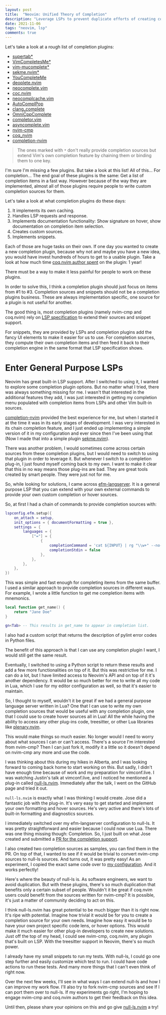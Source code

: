 ```yaml
---
layout: post
title:  "Neovim: Unified Theory of Completion"
description: "Leverage LSPs to prevent duplicate efforts of creating completion sources"
date: 2021-11-06
tags: "neovim, lsp"
comments: true
---
```


Let's take a look at a rough list of completion plugins:

- [supertab*](https://github.com/ervandew/supertab)
- [VimCompletesMe*](https://github.com/ackyshake/VimCompletesMe)
- [vim-mucomplete*](https://github.com/lifepillar/vim-mucomplete)
- [sekme.nvim*](https://github.com/Furkanzmc/sekme.nvim)
- [YouCompleteMe](https://github.com/ycm-core/YouCompleteMe)
- [deoplete.nvim](https://github.com/shougo/deoplete.nvim)
- [neocomplete.vim](https://github.com/shougo/neocomplete.vim)
- [coc.nvim](https://github.com/neoclide/coc.nvim)
- [neocomplcache.vim](https://github.com/shougo/neocomplcache.vim)
- [AutoComplPop](https://github.com/vim-scripts/AutoComplPop)
- [clang_complete](https://github.com/xavierd/clang_complete)
- [OmniCppComplete](https://github.com/vim-scripts/OmniCppComplete)
- [completor.vim](https://github.com/maralla/completor.vim)
- [asyncomplete.vim](https://github.com/prabirshrestha/asyncomplete.vim)
- [nvim-cmp](https://github.com/hrsh7th/nvim-cmp)
- [coq_nvim](https://github.com/ms-jpq/coq_nvim)
- [completion-nvim](https://github.com/nvim-lua/completion-nvim)

> The ones marked with `*` don't really provide completion sources but extend Vim's own completion
> feature by chaining them or binding them to one key.

I'm sure I'm missing a few plugins. But take a look at this list! All of this... For completion...
The end goal of these plugins is the same: Get a list of completion items in a fast way. However
because of the way they are implemented, almost all of those plugins require people to write custom
completion sources for them.

Let's take a look at what completion plugins do these days:

1. It implements its own caching.
2. Handles LSP requests and response.
3. Implements documentation functionality: Show signature on hover, show documentation on
   completion item selection.
4. Creates custom sources.
5. Implements snippets.

Each of those are huge tasks on their own. If one day you wanted to create a new completion plugin,
because why not and maybe you have a new idea, you would have invest hundreds of hours to get to a
usable plugin. Take a look at how much time [coq.nvim author
spent](https://www.reddit.com/r/neovim/comments/p4m8vt/i_spent_1_year_of_my_life_on_making_a_fast_as/)
on the plugin: 1 year!

There must be a way to make it less painful for people to work on these plugins.

In order to solve this, I think a completion plugin should just focus on items from #1 to #3.
Completion sources and snippets should not be a completion plugins business. These are always
implementation specific, one source for a plugin is not useful for another.

The good thing is, most completion plugins (namely nvim-cmp and coq.nvim) rely on [LSP
specification](https://microsoft.github.io/language-server-protocol/specifications/specification-3-17/#completionClientCapabilities)
to extend their sources and snippet support.

For snippets, they are provided by LSPs and completion plugins add the fancy UI elements to make it
easier for us to use. For completion sources, they compute their own completion items and then feed
it back to their completion engine in the same format that LSP specification shows.

# Enter General Purpose LSPs

Neovim has great built-in LSP support. After I switched to using it, I wanted to explore some
completion plugin options. But no matter what I tried, there was always something missing for me.
I wasn't that interested in the additional features they add, I was just interested in getting my
completion menu populated with completion items from LSPs and other Vim built-in sources.

[completion-nvim](https://github.com/nvim-lua/completion-nvim) provided the best experience for me,
but when I started it at the time it was in its early stages of development. I was very interested
in its chain completion feature, and I just ended up implementing a simple version of it in my
configuration and ever since then I've been using that (Now I made that into a simple plugin
[sekme.nvim](https://github.com/Furkanzmc/sekme.nvim)).

There was another problem, I would sometimes come across certain sources from these completion
plugins, but I would need to switch to using that plugin in order to leverage it. But whenever I
switch to a completion plug-in, I just found myself coming back to my own. I want to make it clear
that this in no way means those plug-ins are bad. They are great tools created by smart people.
They were just not for me.

So, while looking for solutions, I came across
[efm-langserver](https://github.com/mattn/efm-langserver). It is a general purpose LSP that you can
extend with your own external commands to provide your own custom completion or hover
sources.

So, at first I had a chain of commands to provide completion sources with:

```lua
lspconfig.efm.setup({
    on_attach = setup,
    init_options = { documentFormatting = true },
    settings = {
        languages = {
            ["="] = {
                {
                    completionCommand = 'cat ${INPUT} | rg "\\w+" --no-filename --no-column --no-line-number --only-matching | sort -u',
                    completionStdin = false
                },
            },
        },
    },
})
```

This was simple and fast enough for completing items from the same buffer. I used a similar
approach to provide completion sources in different ways. For example, I wrote a little function to
get me completion items with mnemonics.

```lua
local function get_name() {
    return "Jane Doe"
}

gn<Tab> -- This results in get_name to appear in completion list.
```

I also had a custom script that returns the description of pylint error codes in Python files.

The benefit of this approach is that I can use any completion plugin I want, I would still get the
same result.

Eventually, I switched to using a Python script to return these results and add a few more
functionalities on top of it. But this was restrictive for me. I can do a lot, but I have limited
access to Neovim's API and on top of it it's another dependency. It would be so much better for me
to write all my code in Lua, which I use for my editor configuration as well, so that it's easier
to maintain.

So, I thought to myself, wouldn't it be great if we had a general purpose language server written
in Lua? One that I can use to write my own completion sources that would be useful with any
completion plugin, one that I could use to create hover sources all in Lua! All the while having
the ability to access any other plug-ins code, treesitter, or other Lua libraries like
[plenary.nvim](https://github.com/nvim-lua/plenary.nvim).


This would make things so much easier. No longer would I need to worry about what sources I can or
can't access. There's a source I'm interested from nvim-cmp? Then I can just fork it, modify it a
little so it doesn't depend on nvim-cmp any more and use the code.

I was thinking about this during my hikes in Alberta, and I was looking forward to coming back home
to start working on this. But sadly, I didn't have enough time because of work and my preparation
for vimconf.live. I was watching Justin's talk at vimconf.live, and I noticed he mentioned a
plug-in called [null-ls.nvim](https://github.com/jose-elias-alvarez/null-ls.nvim). Immediately
after the talk, I went on the GitHub page and tried it out.

`null-ls.nvim` is exactly what I was thinking I would create. Jose did a fantastic job with the
plug-in. It's very easy to get started and implement your own formatting and hover sources. He's
very active and there's lots of built-in formatting and diagnostics sources.

I immediately switched over my efm-langserver configuration to null-ls. It was pretty
straightforward and easier because I could now use Lua. There was one thing missing though:
Completion. So, I just built on what Jose created and submitted a [PR for the completion
support](https://github.com/jose-elias-alvarez/null-ls.nvim/pull/301).

I also created two completion sources as samples, you can find them in the PR. On top of that, I
wanted to see if it would be trivial to convert nvim-cmp sources to null-ls sources. And turns out,
it was pretty easy! As an experiment, I copied the exact same code over to [my
configuration](https://github.com/Furkanzmc/dotfiles/blob/master/vim/lua/vimrc/completions/buffers.lua).
And it works perfectly!

Here's where the beauty of null-ls is. As software engineers, we want to avoid duplication. But
with these plugins, there's so much duplication that benefits only a certain subset of people.
Wouldn't it be great if coq.nvim users could benefit from the sources written for nvim-cmp? It is
possible, it's just a matter of community deciding to act on this.

I think null-ls.nvim has great potential to be much bigger than it is right now. It's ripe with
potential. Imagine how trivial it would be for you to create a completion source for your own
needs. Imagine how easy it would be to have your own project specific code lens, or hover options.
This would make it much easier for other plug-in developers to create new solutions. Just off the
top of my head, I could see nvim-cmp, coq.nvim, any plugin that's built on LSP. With the treesitter
support in Neovim, there's so much power.

I already have my small snippets to run my tests. With null-ls, I could go one step further and
easily customize which test to run. I could have code actions to run these tests. And many more
things that I can't even think of right now.

Over the next few weeks, I'll see in what ways I can extend null-ls and how I can improve my work
flow. I'll also try to fork nvim-cmp sources and see If I can port them over to null-ls. If my
experiments go right, I'm hoping to engage nvim-cmp and coq.nvim authors to get their feedback on
this idea.

Until then, please share your opinions on this and go give
[null-ls.nvim](https://github.com/jose-elias-alvarez/null-ls.nvim) a try!
